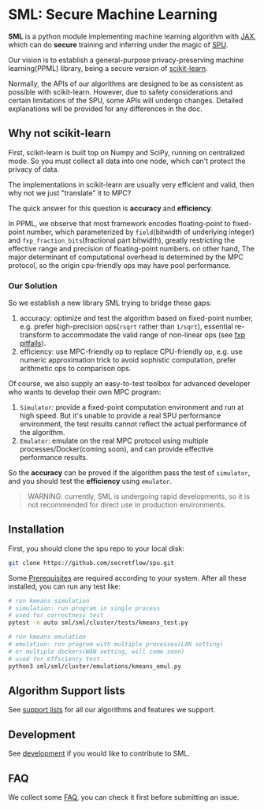 # SML: Secure Machine Learning

**SML** is a python module implementing machine learning algorithm with [JAX](https://github.com/google/jax),
which can do **secure** training and inferring under the magic of [SPU](https://github.com/secretflow/spu).

Our vision is to establish a general-purpose privacy-preserving machine learning(PPML) library,
being a secure version of [scikit-learn](https://github.com/scikit-learn/scikit-learn).

Normally, the APIs of our algorithms are designed to be as consistent as possible with scikit-learn.
However, due to safety considerations and certain limitations of the SPU, some APIs will undergo changes.
Detailed explanations will be provided for any differences in the doc.

## Why not scikit-learn

First, scikit-learn is built top on Numpy and SciPy, running on centralized mode.
So you must collect all data into one node, which can't protect the privacy of data.

The implementations in scikit-learn are usually very efficient and valid, then why not we just "translate" it to MPC?

The quick answer for this question is **accuracy** and **efficiency**.

In PPML, we observe that most framework encodes floating-point to fixed-point number,
which parameterized by `field`(bitwidth of underlying integer) and `fxp_fraction_bits`(fractional part bitwidth),
greatly restricting the effective range and precision of floating-point numbers.
on other hand, The major determinant of computational overhead is determined by the MPC protocol,
so the origin cpu-friendly ops may have pool performance.

### Our Solution

So we establish a new library SML trying to bridge these gaps:

1. accuracy: optimize and test the algorithm based on fixed-point number,
e.g. prefer high-precision ops(`rsqrt` rather than `1/sqrt`),
essential re-transform to accommodate the valid range of non-linear ops
(see [fxp pitfalls](../docs/development/fxp.ipynb)).
2. efficiency: use MPC-friendly op to replace CPU-friendly op,
e.g. use numeric approximation trick to avoid sophistic computation, prefer arithmetic ops to comparison ops.

Of course, we also supply an easy-to-test toolbox for advanced developer
who wants to develop their own MPC program:

1. `Simulator`: provide a fixed-point computation environment and run at high speed.
But it's unable to provide a real SPU performance environment,
the test results cannot reflect the actual performance of the algorithm.
2. `Emulator`: emulate on the real MPC protocol using multiple processes/Docker(coming soon),
and can provide effective performance results.

So the **accuracy** can be proved if the algorithm pass the test of `simulator`,
and you should test the **efficiency** using `emulator`.

> WARNING: currently, SML is undergoing rapid developments,
> so it is not recommended for direct use in production environments.

## Installation

First, you should clone the spu repo to your local disk:

```bash
git clone https://github.com/secretflow/spu.git
```

Some [Prerequisites](../CONTRIBUTING.md#build) are required according to your system.
After all these installed, you can run any test like:

```bash
# run kmeans simulation
# simulation: run program in single process
# used for correctness test
pytest -n auto sml/sml/cluster/tests/kmeans_test.py

# run kmeans emulation
# emulation: run program with multiple processes(LAN setting)
# or multiple dockers(WAN setting, will come soon)
# used for efficiency test.
python3 sml/sml/cluster/emulations/kmeans_emul.py
```

## Algorithm Support lists

See [support lists](./support_lists.md) for all our algorithms and features we support.

## Development

See [development](./development.md) if you would like to contribute to SML.

## FAQ

We collect some [FAQ](./faq.md), you can check it first before submitting an issue.
